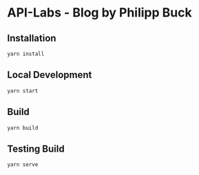 # API-Labs - Blog by Philipp Buck

## Installation

```console
yarn install
```

## Local Development

```console
yarn start
```

## Build

```console
yarn build
```

## Testing Build

```console
yarn serve
```